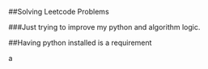 ##Solving Leetcode Problems

###Just trying to improve my python and algorithm logic.

##Having python installed is a requirement

a
